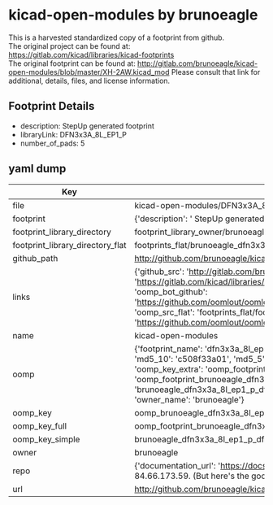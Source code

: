 # kicad-open-modules by brunoeagle  
This is a harvested standardized copy of a footprint from github.  
The original project can be found at:  
https://gitlab.com/kicad/libraries/kicad-footprints  
The original footprint can be found at:
http://gitlab.com/brunoeagle/kicad-open-modules/blob/master/XH-2AW.kicad_mod
Please consult that link for additional, details, files, and license information.  
## Footprint Details
* description:  StepUp generated footprint  
* libraryLink: DFN3x3A_8L_EP1_P  
* number_of_pads: 5  
## yaml dump  
| Key | Value |  
| --- | --- |  
| file | kicad-open-modules/DFN3x3A_8L_EP1_P.kicad_mod |  
| footprint | {'description': ' StepUp generated footprint', 'libraryLink': 'DFN3x3A_8L_EP1_P', 'number_of_pads': 5} |  
| footprint_library_directory | footprint_library_owner/brunoeagle_kicad-open-modules |  
| footprint_library_directory_flat | footprints_flat/brunoeagle_dfn3x3a_8l_ep1_p_dfn3x3a_8l_ep1_p/working |  
| github_path | http://github.com/brunoeagle/kicad-open-modules/blob/master/DFN3x3A_8L_EP1_P.kicad_mod |  
| links | {'github_src': 'http://gitlab.com/brunoeagle/kicad-open-modules/blob/master/XH-2AW.kicad_mod', 'github_src_repo': 'https://gitlab.com/kicad/libraries/kicad-footprints', 'oomp_bot': 'footprints/brunoeagle_dfn3x3a_8l_ep1_p_dfn3x3a_8l_ep1_p/working', 'oomp_bot_github': 'https://github.com/oomlout/oomlout_oomp_footprint_bot/tree/main/footprints/brunoeagle_dfn3x3a_8l_ep1_p_dfn3x3a_8l_ep1_p/working', 'oomp_src_flat': 'footprints_flat/footprints_flat/brunoeagle_dfn3x3a_8l_ep1_p_dfn3x3a_8l_ep1_p/working', 'oomp_src_flat_github': 'https://github.com/oomlout/oomlout_oomp_footprint_src/tree/main/footprints_flat/brunoeagle_dfn3x3a_8l_ep1_p_dfn3x3a_8l_ep1_p/working'} |  
| name | kicad-open-modules |  
| oomp | {'footprint_name': 'dfn3x3a_8l_ep1_p', 'library_name': 'dfn3x3a_8l_ep1_p_kicad_mod', 'md5': 'c508f33a01bfc342312b97605bd147b9', 'md5_10': 'c508f33a01', 'md5_5': 'c508f', 'md5_6': 'c508f3', 'oomp_key': 'oomp_brunoeagle_dfn3x3a_8l_ep1_p_dfn3x3a_8l_ep1_p', 'oomp_key_extra': 'oomp_footprint_brunoeagle_dfn3x3a_8l_ep1_p_dfn3x3a_8l_ep1_p', 'oomp_key_full': 'oomp_footprint_brunoeagle_dfn3x3a_8l_ep1_p_dfn3x3a_8l_ep1_p_c508f3', 'oomp_key_simple': 'brunoeagle_dfn3x3a_8l_ep1_p_dfn3x3a_8l_ep1_p', 'original_filename': 'kicad-open-modules/DFN3x3A_8L_EP1_P.kicad_mod', 'owner_name': 'brunoeagle'} |  
| oomp_key | oomp_brunoeagle_dfn3x3a_8l_ep1_p_dfn3x3a_8l_ep1_p |  
| oomp_key_full | oomp_footprint_brunoeagle_dfn3x3a_8l_ep1_p_dfn3x3a_8l_ep1_p |  
| oomp_key_simple | brunoeagle_dfn3x3a_8l_ep1_p_dfn3x3a_8l_ep1_p |  
| owner | brunoeagle |  
| repo | {'documentation_url': 'https://docs.github.com/rest/overview/resources-in-the-rest-api#rate-limiting', 'message': "API rate limit exceeded for 84.66.173.59. (But here's the good news: Authenticated requests get a higher rate limit. Check out the documentation for more details.)"} |  
| url | http://github.com/brunoeagle/kicad-open-modules |  

